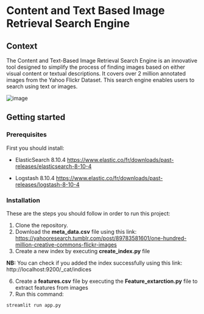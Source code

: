 # Content and Text Based Image Retrieval Search Engine
## Context
The Content and Text-Based Image Retrieval Search Engine is an innovative tool designed to simplify the process of finding images based on either visual content or textual descriptions. It covers over 2 million annotated images from the Yahoo Flickr Dataset. This search engine enables users to search using text or images.

![image](https://github.com/mariem-mezghani/Search-Engine/assets/118765518/f3f8cd37-1e99-4e2f-87d5-8c6e1defbe61)

## Getting started
### Prerequisites
First you should install:

* ElasticSearch 8.10.4
https://www.elastic.co/fr/downloads/past-releases/elasticsearch-8-10-4

* Logstash 8.10.4
https://www.elastic.co/fr/downloads/past-releases/logstash-8-10-4

### Installation
These are the steps you should follow in order to run this project:
1. Clone the repository.
2. Download the **meta_data.csv** file using this link:
https://yahooresearch.tumblr.com/post/89783581601/one-hundred-million-creative-commons-flickr-images
4. Create a new index by executing **create_index.py** file

**NB:** You can check if you added the index successfully using this link:
http://localhost:9200/_cat/indices

6. Create a **features.csv** file by executing the **Feature_extarction.py** file to extract features from images
7. Run this command:
```
streamlit run app.py
```
